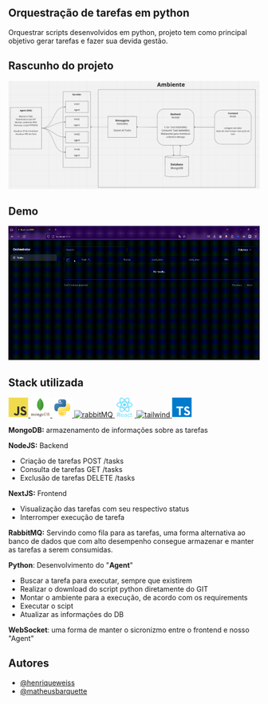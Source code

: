 
## Orquestração de tarefas em python

Orquestrar scripts desenvolvidos em python, projeto tem como principal objetivo gerar tarefas e fazer sua devida gestão.


## Rascunho do projeto

![App Screenshot](https://github.com/matheusbarquette/orchestrator/blob/main/assets/fluxo.png?raw=true)

## Demo

![Logo](https://github.com/matheusbarquette/orchestrator/blob/main/assets/demo.gif?raw=true)

## Stack utilizada

<p align="left"> 
    <a href="https://developer.mozilla.org/en-US/docs/Web/JavaScript" target="_blank" rel="noreferrer">
        <img src="https://raw.githubusercontent.com/devicons/devicon/master/icons/javascript/javascript-original.svg" alt="javascript" width="40" height="40"/>
    </a>
    <a href="https://www.mongodb.com/" target="_blank" rel="noreferrer"> 
        <img src="https://raw.githubusercontent.com/devicons/devicon/master/icons/mongodb/mongodb-original-wordmark.svg" alt="mongodb" width="40" height="40"/>
    </a> 
    <a href="https://www.python.org" target="_blank" rel="noreferrer"> 
        <img src="https://raw.githubusercontent.com/devicons/devicon/master/icons/python/python-original.svg" alt="python" width="40" height="40"/>
    </a> 
    <a href="https://www.rabbitmq.com" target="_blank" rel="noreferrer"> 
        <img src="https://www.vectorlogo.zone/logos/rabbitmq/rabbitmq-icon.svg" alt="rabbitMQ" width="40" height="40"/>
    </a> 
    <a href="https://reactjs.org/" target="_blank" rel="noreferrer"> 
        <img src="https://raw.githubusercontent.com/devicons/devicon/master/icons/react/react-original-wordmark.svg" alt="react" width="40" height="40"/>
    </a> 
    <a href="https://tailwindcss.com/" target="_blank" rel="noreferrer"> 
        <img src="https://www.vectorlogo.zone/logos/tailwindcss/tailwindcss-icon.svg" alt="tailwind" width="40" height="40"/>
    </a> 
    <a href="https://www.typescriptlang.org/" target="_blank" rel="noreferrer"> 
        <img src="https://raw.githubusercontent.com/devicons/devicon/master/icons/typescript/typescript-original.svg" alt="typescript" width="40" height="40"/>
    </a> 
</p>

**MongoDB:** armazenamento de informações sobre as tarefas

**NodeJS:** Backend
- Criação de tarefas POST /tasks
- Consulta de tarefas GET /tasks
- Exclusão de tarefas DELETE /tasks

**NextJS:** Frontend
- Visualização das tarefas com seu respectivo status
- Interromper execução de tarefa

**RabbitMQ:** Servindo como fila para as tarefas, uma forma alternativa ao banco de dados que com alto desempenho consegue armazenar e manter as tarefas a serem consumidas.

**Python**: Desenvolvimento do "**Agent**"
- Buscar a tarefa para executar, sempre que existirem
- Realizar o download do script python diretamente do GIT
- Montar o ambiente para a execução, de acordo com os requirements
- Executar o scipt
- Atualizar as informações do DB

**WebSocket**: uma forma de manter o sicronizmo entre o frontend e nosso "Agent"

## Autores
- [@henriqueweiss](https://www.github.com/henriqueweiss)
- [@matheusbarquette](https://www.github.com/matheusbarquette)
